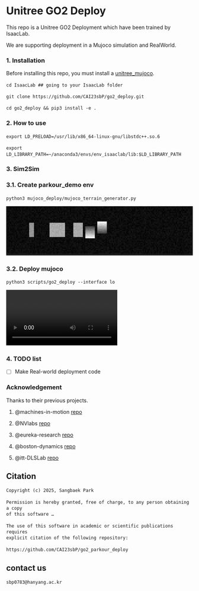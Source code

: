 # Unitree GO2 Deploy

This repo is a Unitree GO2 Deployment which have been trained by IsaacLab.

We are supporting deployment in a Mujoco simulation and RealWorld.

### 1. Installation

Before installing this repo, you must install a [unitree_mujoco](https://github.com/unitreerobotics/unitree_mujoco).

`cd IsaacLab ## going to your IsaacLab folder`

`git clone https://github.com/CAI23sbP/go2_deploy.git`

`cd go2_deploy && pip3 install -e .`


### 2. How to use

`export LD_PRELOAD=/usr/lib/x86_64-linux-gnu/libstdc++.so.6`

`export LD_LIBRARY_PATH=~/anaconda3/envs/env_isaaclab/lib:$LD_LIBRARY_PATH`

### 3. Sim2Sim  

### 3.1. Create parkour_demo env 

`python3 mujoco_deploy/mujoco_terrain_generator.py`

![alt text](<Screenshot from 2025-09-08 19-42-46.png>)

### 3.2. Deploy mujoco

`python3 scripts/go2_deploy --interface lo`

<video controls src="Screencast from 2025년 09월 08일 19시 33분 34초.webm" title="Title"></video>


### 4. TODO list

* [ ] Make Real-world deployment code


### Acknowledgement

Thanks to their previous projects.

1. @machines-in-motion [repo](https://github.com/machines-in-motion/Go2Py)

2. @NVlabs [repo](https://github.com/NVlabs/HOVER)

3. @eureka-research [repo](https://github.com/eureka-research/eurekaverse)

4. @boston-dynamics [repo](https://github.com/boston-dynamics/spot-rl-example)

5. @itt-DLSLab [repo](https://github.com/iit-DLSLab/gym-quadruped)

## Citation

```
Copyright (c) 2025, Sangbaek Park

Permission is hereby granted, free of charge, to any person obtaining a copy
of this software …

The use of this software in academic or scientific publications requires
explicit citation of the following repository:

https://github.com/CAI23sbP/go2_parkour_deploy
```

## contact us

```
sbp0783@hanyang.ac.kr
```
